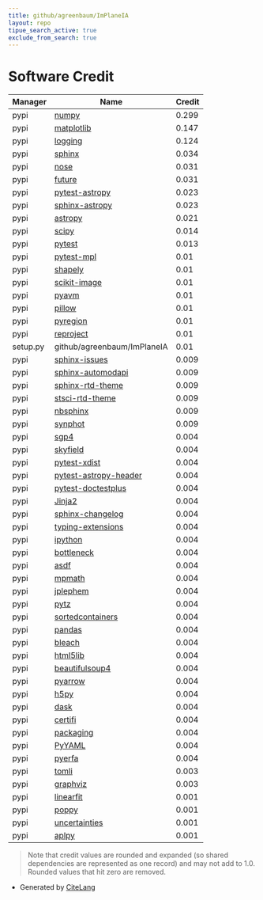 ```yaml
---
title: github/agreenbaum/ImPlaneIA
layout: repo
tipue_search_active: true
exclude_from_search: true
---
```

# Software Credit

|Manager|Name|Credit|
|-------|----|------|
|pypi|[numpy](https://pypi.org/project/numpy)|0.299|
|pypi|[matplotlib](https://matplotlib.org)|0.147|
|pypi|[logging](http://www.red-dove.com/python_logging.html)|0.124|
|pypi|[sphinx](https://pypi.org/project/sphinx)|0.034|
|pypi|[nose](https://pypi.org/project/nose)|0.031|
|pypi|[future](https://pypi.org/project/future)|0.031|
|pypi|[pytest-astropy](https://pypi.org/project/pytest-astropy)|0.023|
|pypi|[sphinx-astropy](https://pypi.org/project/sphinx-astropy)|0.023|
|pypi|[astropy](http://astropy.org)|0.021|
|pypi|[scipy](https://www.scipy.org)|0.014|
|pypi|[pytest](https://pypi.org/project/pytest)|0.013|
|pypi|[pytest-mpl](https://pypi.org/project/pytest-mpl)|0.01|
|pypi|[shapely](https://pypi.org/project/shapely)|0.01|
|pypi|[scikit-image](https://pypi.org/project/scikit-image)|0.01|
|pypi|[pyavm](https://pypi.org/project/pyavm)|0.01|
|pypi|[pillow](https://pypi.org/project/pillow)|0.01|
|pypi|[pyregion](https://pypi.org/project/pyregion)|0.01|
|pypi|[reproject](https://pypi.org/project/reproject)|0.01|
|setup.py|github/agreenbaum/ImPlaneIA|0.01|
|pypi|[sphinx-issues](https://pypi.org/project/sphinx-issues)|0.009|
|pypi|[sphinx-automodapi](https://pypi.org/project/sphinx-automodapi)|0.009|
|pypi|[sphinx-rtd-theme](https://pypi.org/project/sphinx-rtd-theme)|0.009|
|pypi|[stsci-rtd-theme](https://pypi.org/project/stsci-rtd-theme)|0.009|
|pypi|[nbsphinx](https://pypi.org/project/nbsphinx)|0.009|
|pypi|[synphot](https://pypi.org/project/synphot)|0.009|
|pypi|[sgp4](https://github.com/brandon-rhodes/python-sgp4)|0.004|
|pypi|[skyfield](http://github.com/brandon-rhodes/python-skyfield/)|0.004|
|pypi|[pytest-xdist](https://github.com/pytest-dev/pytest-xdist)|0.004|
|pypi|[pytest-astropy-header](https://pypi.org/project/pytest-astropy-header)|0.004|
|pypi|[pytest-doctestplus](https://pypi.org/project/pytest-doctestplus)|0.004|
|pypi|[Jinja2](https://pypi.org/project/Jinja2)|0.004|
|pypi|[sphinx-changelog](https://pypi.org/project/sphinx-changelog)|0.004|
|pypi|[typing-extensions](https://pypi.org/project/typing-extensions)|0.004|
|pypi|[ipython](https://pypi.org/project/ipython)|0.004|
|pypi|[bottleneck](https://pypi.org/project/bottleneck)|0.004|
|pypi|[asdf](https://pypi.org/project/asdf)|0.004|
|pypi|[mpmath](https://pypi.org/project/mpmath)|0.004|
|pypi|[jplephem](https://pypi.org/project/jplephem)|0.004|
|pypi|[pytz](https://pypi.org/project/pytz)|0.004|
|pypi|[sortedcontainers](https://pypi.org/project/sortedcontainers)|0.004|
|pypi|[pandas](https://pypi.org/project/pandas)|0.004|
|pypi|[bleach](https://pypi.org/project/bleach)|0.004|
|pypi|[html5lib](https://pypi.org/project/html5lib)|0.004|
|pypi|[beautifulsoup4](https://pypi.org/project/beautifulsoup4)|0.004|
|pypi|[pyarrow](https://pypi.org/project/pyarrow)|0.004|
|pypi|[h5py](https://pypi.org/project/h5py)|0.004|
|pypi|[dask](https://pypi.org/project/dask)|0.004|
|pypi|[certifi](https://pypi.org/project/certifi)|0.004|
|pypi|[packaging](https://pypi.org/project/packaging)|0.004|
|pypi|[PyYAML](https://pypi.org/project/PyYAML)|0.004|
|pypi|[pyerfa](https://pypi.org/project/pyerfa)|0.004|
|pypi|[tomli](https://pypi.org/project/tomli)|0.003|
|pypi|[graphviz](https://pypi.org/project/graphviz)|0.003|
|pypi|[linearfit](https://github.com/Johannes-Sahlmann/linearfit)|0.001|
|pypi|[poppy](https://poppy-optics.readthedocs.io/)|0.001|
|pypi|[uncertainties](http://uncertainties-python-package.readthedocs.io/)|0.001|
|pypi|[aplpy](http://aplpy.github.io)|0.001|


> Note that credit values are rounded and expanded (so shared dependencies are represented as one record) and may not add to 1.0. Rounded values that hit zero are removed.


- Generated by [CiteLang](https://github.com/vsoch/citelang)
